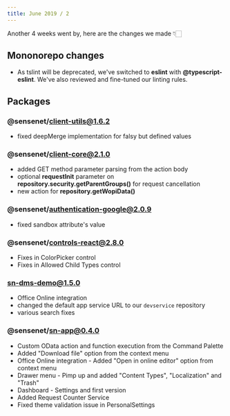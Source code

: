 ```yaml
---
title: June 2019 / 2
---
```


Another 4 weeks went by, here are the changes we made 👇🏻

## Mononorepo changes
 - As tslint will be deprecated, we've switched to **eslint** with **@typescript-eslint**. We've also reviewed and fine-tuned our linting rules.
  
## Packages

### @sensenet/client-utils@1.6.2
 - fixed deepMerge implementation for falsy but defined values

### @sensenet/client-core@2.1.0
 - added GET method parameter parsing from the action body
 - optional **requestInit** parameter on **repository.security.getParentGroups()** for request cancellation
 - new action for **repository.getWopiData()**
 
### @sensenet/authentication-google@2.0.9
 - fixed sandbox attribute's value
 
### @sensenet/controls-react@2.8.0
 - Fixes in ColorPicker control
 - Fixes in Allowed Child Types control

### sn-dms-demo@1.5.0
 - Office Online integration
 - changed the default app service URL to our ``devservice`` repository
 - various search fixes

### @sensenet/sn-app@0.4.0
 - Custom OData action and function execution from the Command Palette
 - Added "Download file" option from the context menu
 - Office Online integration - Added "Open in online editor" option from context menu
 - Drawer menu - Pimp up and added "Content Types", "Localization" and "Trash"
 - Dashboard - Settings and first version
 - Added Request Counter Service
 - Fixed theme validation issue in PersonalSettings
